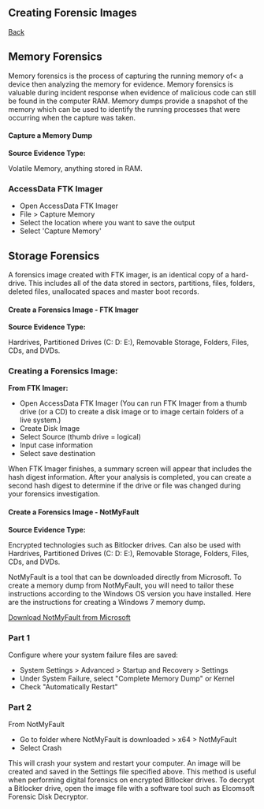 <h2>Creating Forensic Images</h2>
<a href="forensics">Back</a>

<h2>Memory Forensics</h2>
<p>Memory forensics is the process of capturing the running memory of< a device then analyzing the memory for evidence. Memory forensics is valuable during incident response when evidence of malicious code can still be found in the computer RAM. Memory dumps provide a snapshot of the memory which can be used to identify the running processes that were occurring when the capture was taken.</p>
<div class="intro">
    <h4>Capture a Memory Dump</h4>
<div>
<div class="steps">
    <b>Source Evidence Type:</b>
    <p>Volatile Memory, anything stored in RAM.</p>
    <h3>AccessData FTK Imager</h3>
    <ul>
        <li>Open AccessData FTK Imager</li>
        <li>File > Capture Memory</li>
        <li>Select the location where you want to save the output</li>
        <li>Select 'Capture Memory'</li>
    </ul>
</div>

<h2>Storage Forensics</h2>
<p>A forensics image created with FTK imager, is an identical copy of a hard-drive. This includes all of the data stored in sectors, partitions, files, folders, deleted files, unallocated spaces and master boot records.</p>
<div class="intro">
    <h4>Create a Forensics Image - FTK Imager</h4>
<div>
<div class="steps">
    <b>Source Evidence Type:</b>
    <p>Hardrives, Partitioned Drives (C: D: E:), Removable Storage, Folders, Files, CDs, and DVDs.</p>
    <h3>Creating a Forensics Image:</h3>
    <b>From FTK Imager:</b>
    <ul>
        <li>Open AccessData FTK Imager (You can run FTK Imager from a thumb drive (or a CD) to create a disk image or to image certain folders of a live system.)</li>
        <li>Create Disk Image</li>
        <li>Select Source (thumb drive = logical)</li>
        <li>Input case information</li>
        <li>Select save destination</li>
    </ul>
    <p>When FTK Imager finishes, a summary screen will appear that includes the hash digest information. After your analysis is completed, you can create a second hash digest to determine if the drive or file was changed during your forensics investigation.</p>
</div>
<div class="intro">
    <h4>Create a Forensics Image - NotMyFault</h4>
<div>
<div class="steps">
    <b>Source Evidence Type:</b>
    <p>Encrypted technologies such as Bitlocker drives. Can also be used with Hardrives, Partitioned Drives (C: D: E:), Removable Storage, Folders, Files, CDs, and DVDs.</p>
    <p>NotMyFault is a tool that can be downloaded directly from Microsoft. To create a memory dump from NotMyFault, you will need to tailor these instructions according to the Windows OS version you have installed. Here are the instructions for creating a Windows 7 memory dump.</p>
    <p><a href="https://docs.microsoft.com/en-us/sysinternals/downloads/notmyfault" target="_blank">Download NotMyFault from Microsoft</a></p>
    <h3>Part 1</h3>
    <p>Configure where your system failure files are saved:</p>
    <ul>
        <li>System Settings > Advanced > Startup and Recovery > Settings</li>
        <li>Under System Failure, select "Complete Memory Dump" or Kernel</li>
        <li>Check "Automatically Restart"</li>
    </ul>
    <h3>Part 2</h2>
    <p>From NotMyFault</p>
    <ul>
        <li>Go to folder where NotMyFault is downloaded > x64 > NotMyFault</li>
        <li>Select Crash</li>
    </ul>
    <p>This will crash your system and restart your computer. An image will be created and saved in the Settings file specified above. This method is useful when performing digital forensics on encrypted Bitlocker drives. To decrypt a Bitlocker drive, open the image file with a software tool such as Elcomsoft Forensic Disk Decryptor.</p>
</div>